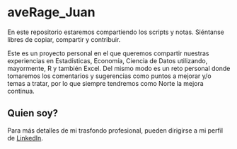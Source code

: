 # aveRage_Juan
En este repositorio estaremos compartiendo los scripts y notas. 
Siéntanse libres de copiar, compartir y contribuir.

Este es un proyecto personal en el que queremos compartir nuestras experiencias en Estadísticas, Economía, Ciencia de Datos utilizando, mayormente, R y también Excel. Del mismo modo es un reto personal donde tomaremos los comentarios y sugerencias como puntos a mejorar y/o temas a tratar, por lo que siempre tendremos como Norte la mejora continua.

## Quien soy?
Para más detalles de mi trasfondo profesional, pueden dirigirse a mi perfil de [LinkedIn](https://www.linkedin.com/in/juan-quinonez).
